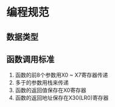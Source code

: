 # 编程规范

## 数据类型




## 函数调用标准

1. 函数的前8个参数用X0 ~ X7寄存器传递
2. 多于的参数用栈来传递
3. 函数的返回值保存在X0寄存器
4. 函数的返回地址保存在X30(LR0)寄存器

